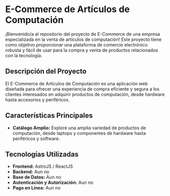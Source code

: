 # E-Commerce de Artículos de Computación

¡Bienvenido/a al repositorio del proyecto de E-Commerce de una empresa especializada en la venta de artículos de computación! Este proyecto tiene como objetivo proporcionar una plataforma de comercio electrónico robusta y fácil de usar para la compra y venta de productos relacionados con la tecnología.

## Descripción del Proyecto

El E-Commerce de Artículos de Computación es una aplicación web diseñada para ofrecer una experiencia de compra eficiente y segura a los clientes interesados en adquirir productos de computación, desde hardware hasta accesorios y periféricos.

## Características Principales

- **Catálogo Amplio:** Explore una amplia variedad de productos de computación, desde laptops y componentes de hardware hasta periféricos y software.

## Tecnologías Utilizadas

- **Frontend:** AstroJS / ReactJS
- **Backend:** Aun no
- **Base de Datos:** Aun no
- **Autenticación y Autorización:** Aun no
- **Pago en Línea:** Aun no
